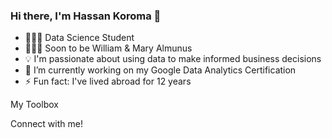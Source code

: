 ### Hi there, I'm Hassan Koroma 👋

- 👨🏾‍💻 Data Science Student
- 👨🏾‍🎓 Soon to be William & Mary Almunus
- 💡 I'm passionate about using data to make informed business decisions
- 🔭 I’m currently working on my Google Data Analytics Certification
- ⚡ Fun fact: I've lived abroad for 12 years


My Toolbox


Connect with me!

<!--
**ankoroma/ankoroma** is a ✨ _special_ ✨ repository because its `README.md` (this file) appears on your GitHub profile.

Here are some ideas to get you started:

- 🔭 I’m currently working on ...
- 🌱 I’m currently learning ...
- 👯 I’m looking to collaborate on ...
- 🤔 I’m looking for help with ...
- 💬 Ask me about ...
- 📫 How to reach me: ...
- 😄 Pronouns: ...
- ⚡ Fun fact: ...
-->
